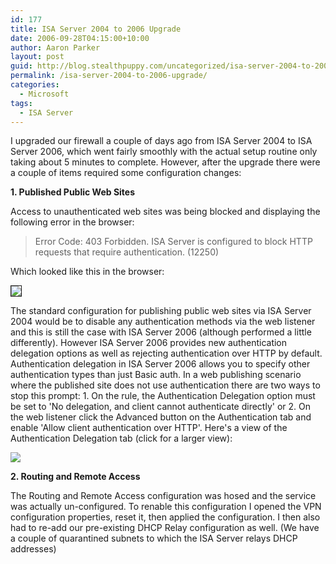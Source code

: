 ```yaml
---
id: 177
title: ISA Server 2004 to 2006 Upgrade
date: 2006-09-28T04:15:00+10:00
author: Aaron Parker
layout: post
guid: http://blog.stealthpuppy.com/uncategorized/isa-server-2004-to-2006-upgrade
permalink: /isa-server-2004-to-2006-upgrade/
categories:
  - Microsoft
tags:
  - ISA Server
---
```

I upgraded our firewall a couple of days ago from ISA Server 2004 to ISA Server 2006, which went fairly smoothly with the actual setup routine only taking about 5 minutes to complete. However, after the upgrade there were a couple of items required some configuration changes:

**1. Published Public Web Sites** 

Access to unauthenticated web sites was being blocked and displaying the following error in the browser:

> Error Code: 403 Forbidden. ISA Server is configured to block HTTP requests that require authentication. (12250)

Which looked like this in the browser:

<img border="1" src="https://stealthpuppy.com/media/2006/09/1000.14.124.403Forbidden.png" /> 

<a target="_blank" href="http://www.trustedaccess.info/photos/images/images/124/original.aspx"></a>

The standard configuration for publishing public web sites via ISA Server 2004 would be to disable any authentication methods via the web listener and this is still the case with ISA Server 2006 (although performed a little differently). However ISA Server 2006 provides new authentication delegation options as well as rejecting authentication over HTTP by default. Authentication delegation in ISA Server 2006 allows you to specify other authentication types than just Basic auth. In a web publishing scenario where the published site does not use authentication there are two ways to stop this prompt: 1. On the rule, the Authentication Delegation option must be set to 'No delegation, and client cannot authenticate directly' or 2. On the web listener click the Advanced button on the Authentication tab and enable 'Allow client authentication over HTTP'. Here's a view of the Authentication Delegation tab (click for a larger view):

![]({{site.baseurl}}/media/2006/09/1000.14.125.AuthenticationDelegation.png) 

**2. Routing and Remote Access** 

The Routing and Remote Access configuration was hosed and the service was actually un-configured. To renable this configuration I opened the VPN configuration properties, reset it, then applied the configuration. I then also had to re-add our pre-existing DHCP Relay configuration as well. (We have a couple of quarantined subnets to which the ISA Server relays DHCP addresses)